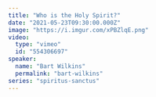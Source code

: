 ```yaml
---
title: "Who is the Holy Spirit?"
date: "2021-05-23T09:30:00.000Z"
image: "https://i.imgur.com/xPBZlqE.png"
video:
  type: "vimeo"
  id: "554306697"
speaker:
  name: "Bart Wilkins"
  permalink: "bart-wilkins"
series: "spiritus-sanctus"
---
```

